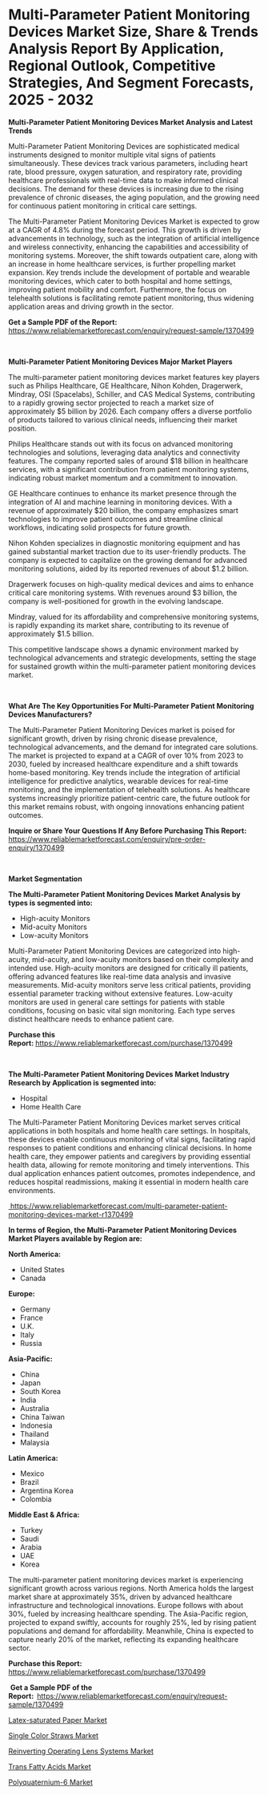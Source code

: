 <p><h1>Multi-Parameter Patient Monitoring Devices Market Size, Share & Trends Analysis Report By Application, Regional Outlook, Competitive Strategies, And Segment Forecasts, 2025 - 2032</h1></p><p><strong>Multi-Parameter Patient Monitoring Devices Market Analysis and Latest Trends</strong></p>
<p><p>Multi-Parameter Patient Monitoring Devices are sophisticated medical instruments designed to monitor multiple vital signs of patients simultaneously. These devices track various parameters, including heart rate, blood pressure, oxygen saturation, and respiratory rate, providing healthcare professionals with real-time data to make informed clinical decisions. The demand for these devices is increasing due to the rising prevalence of chronic diseases, the aging population, and the growing need for continuous patient monitoring in critical care settings.</p><p>The Multi-Parameter Patient Monitoring Devices Market is expected to grow at a CAGR of 4.8% during the forecast period. This growth is driven by advancements in technology, such as the integration of artificial intelligence and wireless connectivity, enhancing the capabilities and accessibility of monitoring systems. Moreover, the shift towards outpatient care, along with an increase in home healthcare services, is further propelling market expansion. Key trends include the development of portable and wearable monitoring devices, which cater to both hospital and home settings, improving patient mobility and comfort. Furthermore, the focus on telehealth solutions is facilitating remote patient monitoring, thus widening application areas and driving growth in the sector.</p></p>
<p><strong>Get a Sample PDF of the Report:&nbsp;</strong> <a href="https://www.reliablemarketforecast.com/enquiry/request-sample/1370499?utm_campaign=1903&utm_medium=2&utm_source=Github&utm_content=ia&utm_term=22032025&utm_id=multi-parameter-patient-monitoring-devices">https://www.reliablemarketforecast.com/enquiry/request-sample/1370499</a></p>
<p>&nbsp;</p>
<p><strong>Multi-Parameter Patient Monitoring Devices Major Market Players</strong></p>
<p><p>The multi-parameter patient monitoring devices market features key players such as Philips Healthcare, GE Healthcare, Nihon Kohden, Dragerwerk, Mindray, OSI (Spacelabs), Schiller, and CAS Medical Systems, contributing to a rapidly growing sector projected to reach a market size of approximately $5 billion by 2026. Each company offers a diverse portfolio of products tailored to various clinical needs, influencing their market position.</p><p>Philips Healthcare stands out with its focus on advanced monitoring technologies and solutions, leveraging data analytics and connectivity features. The company reported sales of around $18 billion in healthcare services, with a significant contribution from patient monitoring systems, indicating robust market momentum and a commitment to innovation.</p><p>GE Healthcare continues to enhance its market presence through the integration of AI and machine learning in monitoring devices. With a revenue of approximately $20 billion, the company emphasizes smart technologies to improve patient outcomes and streamline clinical workflows, indicating solid prospects for future growth.</p><p>Nihon Kohden specializes in diagnostic monitoring equipment and has gained substantial market traction due to its user-friendly products. The company is expected to capitalize on the growing demand for advanced monitoring solutions, aided by its reported revenues of about $1.2 billion.</p><p>Dragerwerk focuses on high-quality medical devices and aims to enhance critical care monitoring systems. With revenues around $3 billion, the company is well-positioned for growth in the evolving landscape.</p><p>Mindray, valued for its affordability and comprehensive monitoring systems, is rapidly expanding its market share, contributing to its revenue of approximately $1.5 billion.</p><p>This competitive landscape shows a dynamic environment marked by technological advancements and strategic developments, setting the stage for sustained growth within the multi-parameter patient monitoring devices market.</p></p>
<p>&nbsp;</p>
<p><strong>What Are The Key Opportunities For Multi-Parameter Patient Monitoring Devices Manufacturers?</strong></p>
<p><p>The Multi-Parameter Patient Monitoring Devices market is poised for significant growth, driven by rising chronic disease prevalence, technological advancements, and the demand for integrated care solutions. The market is projected to expand at a CAGR of over 10% from 2023 to 2030, fueled by increased healthcare expenditure and a shift towards home-based monitoring. Key trends include the integration of artificial intelligence for predictive analytics, wearable devices for real-time monitoring, and the implementation of telehealth solutions. As healthcare systems increasingly prioritize patient-centric care, the future outlook for this market remains robust, with ongoing innovations enhancing patient outcomes.</p></p>
<p><strong>Inquire or Share Your Questions If Any Before Purchasing This Report:</strong> <a href="https://www.reliablemarketforecast.com/enquiry/pre-order-enquiry/1370499?utm_campaign=1903&utm_medium=2&utm_source=Github&utm_content=ia&utm_term=22032025&utm_id=multi-parameter-patient-monitoring-devices">https://www.reliablemarketforecast.com/enquiry/pre-order-enquiry/1370499</a></p>
<p>&nbsp;</p>
<p><strong>Market Segmentation</strong></p>
<p><strong>The Multi-Parameter Patient Monitoring Devices Market Analysis by types is segmented into:</strong></p>
<p><ul><li>High-acuity Monitors</li><li>Mid-acuity Monitors</li><li>Low-acuity Monitors</li></ul></p>
<p><p>Multi-Parameter Patient Monitoring Devices are categorized into high-acuity, mid-acuity, and low-acuity monitors based on their complexity and intended use. High-acuity monitors are designed for critically ill patients, offering advanced features like real-time data analysis and invasive measurements. Mid-acuity monitors serve less critical patients, providing essential parameter tracking without extensive features. Low-acuity monitors are used in general care settings for patients with stable conditions, focusing on basic vital sign monitoring. Each type serves distinct healthcare needs to enhance patient care.</p></p>
<p><strong>Purchase this Report:&nbsp;</strong><a href="https://www.reliablemarketforecast.com/purchase/1370499?utm_campaign=1903&utm_medium=2&utm_source=Github&utm_content=ia&utm_term=22032025&utm_id=multi-parameter-patient-monitoring-devices">https://www.reliablemarketforecast.com/purchase/1370499</a></p>
<p>&nbsp;</p>
<p><strong>The Multi-Parameter Patient Monitoring Devices Market Industry Research by Application is segmented into:</strong></p>
<p><ul><li>Hospital</li><li>Home Health Care</li></ul></p>
<p><p>The Multi-Parameter Patient Monitoring Devices market serves critical applications in both hospitals and home health care settings. In hospitals, these devices enable continuous monitoring of vital signs, facilitating rapid responses to patient conditions and enhancing clinical decisions. In home health care, they empower patients and caregivers by providing essential health data, allowing for remote monitoring and timely interventions. This dual application enhances patient outcomes, promotes independence, and reduces hospital readmissions, making it essential in modern health care environments.</p></p>
<p><a href="https://www.reliablemarketforecast.com/multi-parameter-patient-monitoring-devices-market-r1370499?utm_campaign=1903&utm_medium=2&utm_source=Github&utm_content=ia&utm_term=22032025&utm_id=multi-parameter-patient-monitoring-devices">&nbsp;https://www.reliablemarketforecast.com/multi-parameter-patient-monitoring-devices-market-r1370499</a></p>
<p><strong>In terms of Region, the Multi-Parameter Patient Monitoring Devices Market Players available by Region are:</strong></p>
<p>
    <p> <strong> North America: </strong>
        <ul>
            <li>United States</li>
            <li>Canada</li>
        </ul>
        </p> 
    <p> <strong> Europe: </strong>
        <ul>
            <li>Germany</li>
            <li>France</li>
            <li>U.K.</li>
            <li>Italy</li>
            <li>Russia</li>
        </ul>
        </p> 
    <p> <strong> Asia-Pacific: </strong>
        <ul>
            <li>China</li>
            <li>Japan</li>
            <li>South Korea</li>
            <li>India</li>
            <li>Australia</li>
            <li>China Taiwan</li>
            <li>Indonesia</li>
            <li>Thailand</li>
            <li>Malaysia</li>
        </ul>
        </p> 
    <p> <strong> Latin America: </strong>
        <ul>
            <li>Mexico</li>
            <li>Brazil</li>
            <li>Argentina Korea</li>
            <li>Colombia</li>
        </ul>
        </p> 
    <p> <strong> Middle East & Africa: </strong>
        <ul>
            <li>Turkey</li>
            <li>Saudi</li>
            <li>Arabia</li>
            <li>UAE</li>
            <li>Korea</li>
        </ul>
    </p>
    </p>
<p><p>The multi-parameter patient monitoring devices market is experiencing significant growth across various regions. North America holds the largest market share at approximately 35%, driven by advanced healthcare infrastructure and technological innovations. Europe follows with about 30%, fueled by increasing healthcare spending. The Asia-Pacific region, projected to expand swiftly, accounts for roughly 25%, led by rising patient populations and demand for affordability. Meanwhile, China is expected to capture nearly 20% of the market, reflecting its expanding healthcare sector.</p></p>
<p><strong>Purchase this Report: </strong><a href="https://www.reliablemarketforecast.com/purchase/1370499?utm_campaign=1903&utm_medium=2&utm_source=Github&utm_content=ia&utm_term=22032025&utm_id=multi-parameter-patient-monitoring-devices">https://www.reliablemarketforecast.com/purchase/1370499</a></p>
<p>&nbsp;<strong>Get a Sample PDF of the Report:&nbsp;&nbsp;</strong><a href="https://www.reliablemarketforecast.com/enquiry/request-sample/1370499?utm_campaign=1903&utm_medium=2&utm_source=Github&utm_content=ia&utm_term=22032025&utm_id=multi-parameter-patient-monitoring-devices">https://www.reliablemarketforecast.com/enquiry/request-sample/1370499</a></p>
<p><strong></strong></p>
<p><p><a href="https://github.com/ifsahvadenah/Market-Research-Report-List-1/blob/main/latex-saturated-paper-market.md?utm_campaign=1903&utm_medium=2&utm_source=Github&utm_content=ia&utm_term=22032025&utm_id=multi-parameter-patient-monitoring-devices">Latex-saturated Paper Market</a></p><p><a href="https://github.com/merzafairy04/Market-Research-Report-List-1/blob/main/single-color-straws-market.md?utm_campaign=1903&utm_medium=2&utm_source=Github&utm_content=ia&utm_term=22032025&utm_id=multi-parameter-patient-monitoring-devices">Single Color Straws Market</a></p><p><a href="https://github.com/ashepherd82/Market-Research-Report-List-7/blob/main/reinverting-operating-lens-systems-market.md?utm_campaign=1903&utm_medium=2&utm_source=Github&utm_content=ia&utm_term=22032025&utm_id=multi-parameter-patient-monitoring-devices">Reinverting Operating Lens Systems Market</a></p><p><a href="https://github.com/vasosblenksk/Market-Research-Report-List-1/blob/main/trans-fatty-acids-market.md?utm_campaign=1903&utm_medium=2&utm_source=Github&utm_content=ia&utm_term=22032025&utm_id=multi-parameter-patient-monitoring-devices">Trans Fatty Acids Market</a></p><p><a href="https://github.com/irfadac/Market-Research-Report-List-5/blob/main/polyquaternium-6-market.md?utm_campaign=1903&utm_medium=2&utm_source=Github&utm_content=ia&utm_term=22032025&utm_id=multi-parameter-patient-monitoring-devices">Polyquaternium-6 Market</a></p></p>
